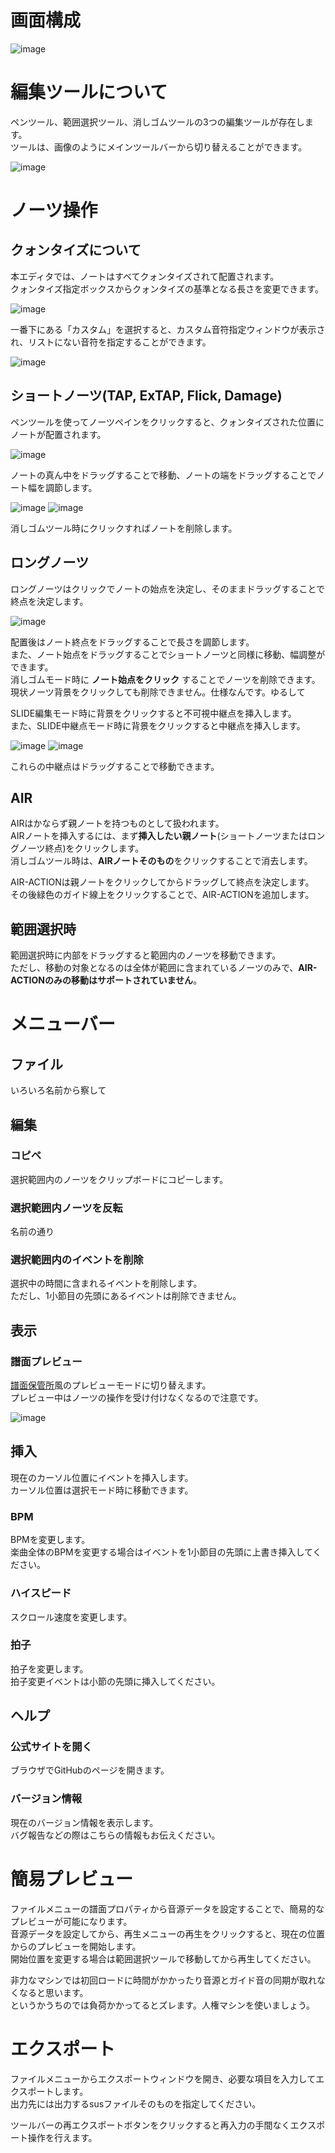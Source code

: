 # 画面構成

![image](https://user-images.githubusercontent.com/7324519/37137936-5d4e9184-22eb-11e8-964c-8e8107cca1a3.png)

# 編集ツールについて
ペンツール、範囲選択ツール、消しゴムツールの3つの編集ツールが存在します。  
ツールは、画像のようにメインツールバーから切り替えることができます。  

![image](https://user-images.githubusercontent.com/7324519/37137910-42ae4414-22eb-11e8-8f2c-cf9a6a7b953a.png)

# ノーツ操作
## クォンタイズについて
本エディタでは、ノートはすべてクォンタイズされて配置されます。  
クォンタイズ指定ボックスからクォンタイズの基準となる長さを変更できます。  

![image](https://user-images.githubusercontent.com/7324519/37137885-2aabe45c-22eb-11e8-9d0b-d27d840c6476.png)

一番下にある「カスタム」を選択すると、カスタム音符指定ウィンドウが表示され、リストにない音符を指定することができます。  

![image](https://user-images.githubusercontent.com/7324519/37137895-34373ee0-22eb-11e8-9b8f-724f1c1ef085.png)

## ショートノーツ(TAP, ExTAP, Flick, Damage)
ペンツールを使ってノーツペインをクリックすると、クォンタイズされた位置にノートが配置されます。  

![image](https://user-images.githubusercontent.com/7324519/37137950-71acca88-22eb-11e8-8d2f-9de812650b1f.png)

ノートの真ん中をドラッグすることで移動、ノートの端をドラッグすることでノート幅を調節します。  

![image](https://user-images.githubusercontent.com/7324519/37138011-b7c70010-22eb-11e8-88f0-b651cc609b27.png)
![image](https://user-images.githubusercontent.com/7324519/37138021-c2f31546-22eb-11e8-9b69-dd8fc6ab86a6.png)

消しゴムツール時にクリックすればノートを削除します。  

## ロングノーツ
ロングノーツはクリックでノートの始点を決定し、そのままドラッグすることで終点を決定します。  

![image](https://user-images.githubusercontent.com/7324519/37264078-d4888e66-25ee-11e8-91ac-fdac15089bd9.png)

配置後はノート終点をドラッグすることで長さを調節します。  
また、ノート始点をドラッグすることでショートノーツと同様に移動、幅調整ができます。  
消しゴムモード時に **ノート始点をクリック** することでノーツを削除できます。  
現状ノーツ背景をクリックしても削除できません。仕様なんです。ゆるして  

SLIDE編集モード時に背景をクリックすると不可視中継点を挿入します。  
また、SLIDE中継点モード時に背景をクリックすると中継点を挿入します。  

![image](https://user-images.githubusercontent.com/7324519/37264121-162981f4-25ef-11e8-8a74-91bad69d40d8.png)
![image](https://user-images.githubusercontent.com/7324519/37264134-23069df8-25ef-11e8-9381-3cdc1f9661ca.png)

これらの中継点はドラッグすることで移動できます。  

## AIR
AIRはかならず親ノートを持つものとして扱われます。  
AIRノートを挿入するには、まず**挿入したい親ノート**(ショートノーツまたはロングノーツ終点)をクリックします。  
消しゴムツール時は、**AIRノートそのもの**をクリックすることで消去します。  

AIR-ACTIONは親ノートをクリックしてからドラッグして終点を決定します。  
その後緑色のガイド線上をクリックすることで、AIR-ACTIONを追加します。  

## 範囲選択時
範囲選択時に内部をドラッグすると範囲内のノーツを移動できます。  
ただし、移動の対象となるのは全体が範囲に含まれているノーツのみで、**AIR-ACTIONのみの移動はサポートされていません**。  

# メニューバー
## ファイル
いろいろ名前から察して  

## 編集
### コピペ
選択範囲内のノーツをクリップボードにコピーします。  

### 選択範囲内ノーツを反転
名前の通り  

### 選択範囲内のイベントを削除
選択中の時間に含まれるイベントを削除します。  
ただし、1小節目の先頭にあるイベントは削除できません。  

## 表示
### 譜面プレビュー
[譜面保管所](http://sdvx.in/chunithm.html)風のプレビューモードに切り替えます。  
プレビュー中はノーツの操作を受け付けなくなるので注意です。  

![image](https://user-images.githubusercontent.com/7324519/36303391-5f361d1a-134f-11e8-93f4-3e68f7a371d9.png)

## 挿入
現在のカーソル位置にイベントを挿入します。  
カーソル位置は選択モード時に移動できます。  

### BPM
BPMを変更します。  
楽曲全体のBPMを変更する場合はイベントを1小節目の先頭に上書き挿入してください。  

### ハイスピード
スクロール速度を変更します。

### 拍子
拍子を変更します。  
拍子変更イベントは小節の先頭に挿入してください。  

## ヘルプ
### 公式サイトを開く
ブラウザでGitHubのページを開きます。  

### バージョン情報
現在のバージョン情報を表示します。  
バグ報告などの際はこちらの情報もお伝えください。  

# 簡易プレビュー
ファイルメニューの譜面プロパティから音源データを設定することで、簡易的なプレビューが可能になります。  
音源データを設定してから、再生メニューの再生をクリックすると、現在の位置からのプレビューを開始します。  
開始位置を変更する場合は範囲選択ツールで移動してから再生してください。  

非力なマシンでは初回ロードに時間がかかったり音源とガイド音の同期が取れなくなると思います。  
というかうちのでは負荷かかってるとズレます。人権マシンを使いましょう。  

# エクスポート
ファイルメニューからエクスポートウィンドウを開き、必要な項目を入力してエクスポートします。  
出力先には出力するsusファイルそのものを指定してください。  

ツールバーの再エクスポートボタンをクリックすると再入力の手間なくエクスポート操作を行えます。
